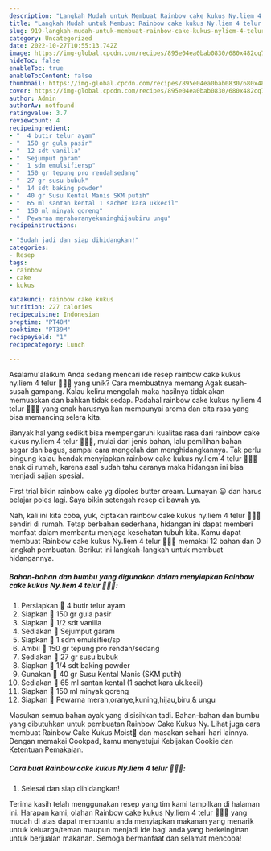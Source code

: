 ```yaml
---
description: "Langkah Mudah untuk Membuat Rainbow cake kukus Ny.liem 4 telur 🌈🌈🌈{ yang Enak Banget"
title: "Langkah Mudah untuk Membuat Rainbow cake kukus Ny.liem 4 telur 🌈🌈🌈{ yang Enak Banget"
slug: 919-langkah-mudah-untuk-membuat-rainbow-cake-kukus-nyliem-4-telur-yang-enak-banget
category: Uncategorized
date: 2022-10-27T10:55:13.742Z
image: https://img-global.cpcdn.com/recipes/895e04ea0bab0830/680x482cq70/rainbow-cake-kukus-nyliem-4-telur-foto-resep-utama.jpg
hideToc: false
enableToc: true
enableTocContent: false
thumbnail: https://img-global.cpcdn.com/recipes/895e04ea0bab0830/680x482cq70/rainbow-cake-kukus-nyliem-4-telur-foto-resep-utama.jpg
cover: https://img-global.cpcdn.com/recipes/895e04ea0bab0830/680x482cq70/rainbow-cake-kukus-nyliem-4-telur-foto-resep-utama.jpg
author: Admin
authorAv: notfound
ratingvalue: 3.7
reviewcount: 4
recipeingredient:
- "  4 butir telur ayam"
- "  150 gr gula pasir"
- "  12 sdt vanilla"
- "  Sejumput garam"
- "  1 sdm emulsifiersp"
- "  150 gr tepung pro rendahsedang"
- "  27 gr susu bubuk"
- "  14 sdt baking powder"
- "  40 gr Susu Kental Manis SKM putih"
- "  65 ml santan kental 1 sachet kara ukkecil"
- "  150 ml minyak goreng"
- "  Pewarna merahoranyekuninghijaubiru ungu"
recipeinstructions:

- "Sudah jadi dan siap dihidangkan!"
categories:
- Resep
tags:
- rainbow
- cake
- kukus

katakunci: rainbow cake kukus 
nutrition: 227 calories
recipecuisine: Indonesian
preptime: "PT40M"
cooktime: "PT39M"
recipeyield: "1"
recipecategory: Lunch

---
```



Asalamu'alaikum Anda sedang mencari ide resep rainbow cake kukus ny.liem 4 telur 🌈🌈🌈 yang unik? Cara membuatnya memang Agak susah-susah gampang. Kalau keliru mengolah maka hasilnya tidak akan memuaskan dan bahkan tidak sedap. Padahal rainbow cake kukus ny.liem 4 telur 🌈🌈🌈 yang enak harusnya kan mempunyai aroma dan cita rasa yang bisa memancing selera kita.


Banyak hal yang sedikit bisa mempengaruhi kualitas rasa dari rainbow cake kukus ny.liem 4 telur 🌈🌈🌈, mulai dari jenis bahan, lalu pemilihan bahan segar dan bagus, sampai cara mengolah dan menghidangkannya. Tak perlu bingung kalau hendak menyiapkan rainbow cake kukus ny.liem 4 telur 🌈🌈🌈 enak di rumah, karena asal sudah tahu caranya maka hidangan ini bisa menjadi sajian spesial.

First trial bikin rainbow cake yg dipoles butter cream. Lumayan 😀 dan harus belajar poles lagi. Saya bikin setengah resep di bawah ya.


Nah, kali ini kita coba, yuk, ciptakan rainbow cake kukus ny.liem 4 telur 🌈🌈🌈 sendiri di rumah. Tetap berbahan sederhana, hidangan ini dapat memberi manfaat dalam membantu menjaga kesehatan tubuh kita. Kamu dapat membuat Rainbow cake kukus Ny.liem 4 telur 🌈🌈🌈 memakai 12 bahan dan 0 langkah pembuatan. Berikut ini langkah-langkah untuk membuat hidangannya.

<!--inarticleads1-->

##### Bahan-bahan dan bumbu yang digunakan dalam menyiapkan Rainbow cake kukus Ny.liem 4 telur 🌈🌈🌈:

1. Persiapkan  🧁 4 butir telur ayam
1. Siapkan  🧁 150 gr gula pasir
1. Siapkan  🧁 1/2 sdt vanilla
1. Sediakan  🧁 Sejumput garam
1. Siapkan  🧁 1 sdm emulsifier/sp
1. Ambil  🍰 150 gr tepung pro rendah/sedang
1. Sediakan  🍰 27 gr susu bubuk
1. Siapkan  🍰 1/4 sdt baking powder
1. Gunakan  🎂 40 gr Susu Kental Manis (SKM putih)
1. Sediakan  🎂 65 ml santan kental (1 sachet kara uk.kecil)
1. Siapkan  🍮 150 ml minyak goreng
1. Siapkan  🌈 Pewarna merah,oranye,kuning,hijau,biru,&amp; ungu


Masukan semua bahan ayak yang disisihkan tadi. Bahan-bahan dan bumbu yang dibutuhkan untuk pembuatan Rainbow Cake Kukus Ny. Lihat juga cara membuat Rainbow Cake Kukus Moist🍰 dan masakan sehari-hari lainnya. Dengan memakai Cookpad, kamu menyetujui Kebijakan Cookie dan Ketentuan Pemakaian. 

<!--inarticleads2-->

##### Cara buat Rainbow cake kukus Ny.liem 4 telur 🌈🌈🌈:


1. Selesai dan siap dihidangkan!



Terima kasih telah menggunakan resep yang tim kami tampilkan di halaman ini. Harapan kami, olahan Rainbow cake kukus Ny.liem 4 telur 🌈🌈🌈 yang mudah di atas dapat membantu anda menyiapkan makanan yang menarik untuk keluarga/teman maupun menjadi ide bagi anda yang berkeinginan untuk berjualan makanan. Semoga bermanfaat dan selamat mencoba!
